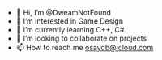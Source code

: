 - 👋 Hi, I’m @DweamNotFound
- 👀 I’m interested in Game Design
- 🌱 I’m currently learning C++, C#
- 💞️ I’m looking to collaborate on projects
- 📫 How to reach me osaydb@icloud.com

<!---
DweamNotFound/DweamNotFound is a ✨ special ✨ repository because its `README.md` (this file) appears on your GitHub profile.
You can click the Preview link to take a look at your changes.
--->
